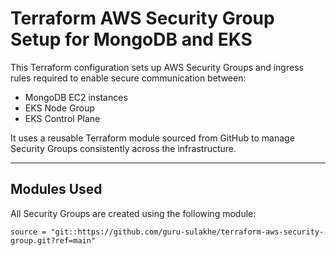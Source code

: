 # Terraform AWS Security Group Setup for MongoDB and EKS

This Terraform configuration sets up AWS Security Groups and ingress rules required to enable secure communication between:

- MongoDB EC2 instances
- EKS Node Group
- EKS Control Plane

It uses a reusable Terraform module sourced from GitHub to manage Security Groups consistently across the infrastructure.

---

## Modules Used

All Security Groups are created using the following module:
```hcl
source = "git::https://github.com/guru-sulakhe/terraform-aws-security-group.git?ref=main"
